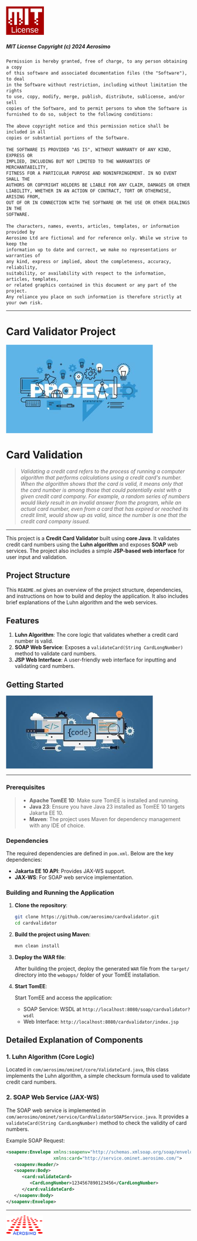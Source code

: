![MIT License.!](/img/MIT.png "MIT")

##### MIT License Copyright (c) 2024 Aerosimo

	Permission is hereby granted, free of charge, to any person obtaining a copy
	of this software and associated documentation files (the "Software"), to deal
	in the Software without restriction, including without limitation the rights
	to use, copy, modify, merge, publish, distribute, sublicense, and/or sell
	copies of the Software, and to permit persons to whom the Software is
	furnished to do so, subject to the following conditions:

	The above copyright notice and this permission notice shall be included in all
	copies or substantial portions of the Software.

	THE SOFTWARE IS PROVIDED "AS IS", WITHOUT WARRANTY OF ANY KIND, EXPRESS OR
	IMPLIED, INCLUDING BUT NOT LIMITED TO THE WARRANTIES OF MERCHANTABILITY,
	FITNESS FOR A PARTICULAR PURPOSE AND NONINFRINGEMENT. IN NO EVENT SHALL THE
	AUTHORS OR COPYRIGHT HOLDERS BE LIABLE FOR ANY CLAIM, DAMAGES OR OTHER
	LIABILITY, WHETHER IN AN ACTION OF CONTRACT, TORT OR OTHERWISE, ARISING FROM,
	OUT OF OR IN CONNECTION WITH THE SOFTWARE OR THE USE OR OTHER DEALINGS IN THE
	SOFTWARE.

	The characters, names, events, articles, templates, or information provided by 
	Aerosimo Ltd are fictional and for reference only. While we strive to keep the 
	information up to date and correct, we make no representations or warranties of 
	any kind, express or implied, about the completeness, accuracy, reliability, 
	suitability, or availability with respect to the information, articles, templates, 
	or related graphics contained in this document or any part of the project. 
	Any reliance you place on such information is therefore strictly at your own risk.

---

# Card Validator Project

![Project Cover.!](/img/cover.jpg "Card Validator Project")
# Card Validation
> *Validating a credit card refers to the process of running a computer algorithm
> that performs calculations using a credit card's number.
> When the algorithm shows that the card is valid, it means only that the card number
> is among those that could potentially exist with a given credit card company.
> For example, a random series of numbers would likely result in an invalid answer
> from the program, while an actual card number, even from a card that has expired
> or reached its credit limit, would show up as valid, since the number is one that
> the credit card company issued.*

---
This project is a **Credit Card Validator** built using **core Java**. It validates credit card numbers using the **Luhn algorithm** and exposes **SOAP** web services. The project also includes a simple **JSP-based web interface** for user input and validation.

## Project Structure

This `README.md` gives an overview of the project structure, dependencies, and instructions on how to build and deploy the application. It also includes brief explanations of the Luhn algorithm and the web services.

## Features

1. **Luhn Algorithm**: The core logic that validates whether a credit card number is valid.
2. **SOAP Web Service**: Exposes a `validateCard(String CardLongNumber)` method to validate card numbers.
3. **JSP Web Interface**: A user-friendly web interface for inputting and validating card numbers.

## Getting Started

![Project Codes & Tasks.!](/img/code.jpg "Project Codes and Task")

---

### Prerequisites

>- **Apache TomEE 10**: Make sure TomEE is installed and running.
>- **Java 23**: Ensure you have Java 23 installed as TomEE 10 targets Jakarta EE 10.
>- **Maven**: The project uses Maven for dependency management with any IDE of choice.

### Dependencies

The required dependencies are defined in `pom.xml`. Below are the key dependencies:

- **Jakarta EE 10 API**: Provides JAX-WS support.
- **JAX-WS**: For SOAP web service implementation.

### Building and Running the Application

1. **Clone the repository**:

    ```bash
    git clone https://github.com/aerosimo/cardvalidator.git
    cd cardvalidator
    ```

2. **Build the project using Maven**:

    ```bash
    mvn clean install
    ```

3. **Deploy the WAR file**:

   After building the project, deploy the generated `WAR` file from the `target/` directory into the `webapps/` folder of your TomEE installation.

4. **Start TomEE**:

   Start TomEE and access the application:

    - SOAP Service: WSDL at `http://localhost:8080/soap/cardvalidator?wsdl`
    - Web Interface: `http://localhost:8080/cardvalidator/index.jsp`

## Detailed Explanation of Components

### 1. **Luhn Algorithm** (Core Logic)

Located in `com/aerosimo/ominet/core/ValidateCard.java`, this class implements the Luhn algorithm, a simple checksum formula used to validate credit card numbers.

### 2. **SOAP Web Service** (JAX-WS)

The SOAP web service is implemented in `com/aerosimo/ominet/service/CardValidatorSOAPService.java`. It provides a `validateCard(String CardLongNumber)` method to check the validity of card numbers.

Example SOAP Request:
```xml
<soapenv:Envelope xmlns:soapenv="http://schemas.xmlsoap.org/soap/envelope/" 
                  xmlns:card="http://service.ominet.aerosimo.com/">
   <soapenv:Header/>
   <soapenv:Body>
      <card:validateCard>
         <CardLongNumber>1234567890123456</CardLongNumber>
      </card:validateCard>
   </soapenv:Body>
</soapenv:Envelope>
```

---

![Aerosimo Logo.!](/img/logo.png "Aerosimo")
